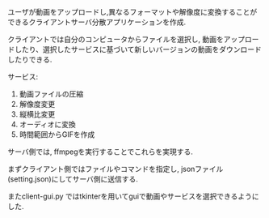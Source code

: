ユーザが動画をアップロードし,異なるフォーマットや解像度に変換することができるクライアントサーバ分散アプリケーションを作成.

クライアントでは自分のコンピュータからファイルを選択し, 動画をアップロードしたり、選択したサービスに基づいて新しいバージョンの動画をダウンロードしたりできる.

サービス:
1. 動画ファイルの圧縮
2. 解像度変更
3. 縦横比変更
4. オーディオに変換
5. 時間範囲からGIFを作成

サーバ側では, ffmpegを実行することでこれらを実現する.

まずクライアント側ではファイルやコマンドを指定し, jsonファイル(setting.json)にしてサーバ側に送信する.

またclient-gui.py ではtkinterを用いてguiで動画やサービスを選択できるようにした.
